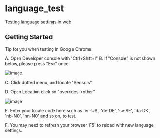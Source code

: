 # language_test

Testing language settings in  web

## Getting Started

Tip for you when testing in Google Chrome

A. Open Developer console with "Ctrl+Shift+I"
B. If "Console" is not shown below, please press "Esc" once

![image](https://user-images.githubusercontent.com/11217296/229809058-517d035b-0fa3-49cf-aef0-b3df3b08b4af.png)


C. Click dotted menu, and locate "Sensors"


D. Open Location click on "overrides->other"


![image](https://user-images.githubusercontent.com/11217296/229809568-066ff113-0bdd-4852-8276-53d3604947b8.png)



E. Enter your locale code here such as 'en-US', 'de-DE', 'sv-SE', 'da-DK', 'nb-NO', 'nn-NO' and so on, to test.



F. You may need to refresh your browser 'F5' to reload with new language settings.
